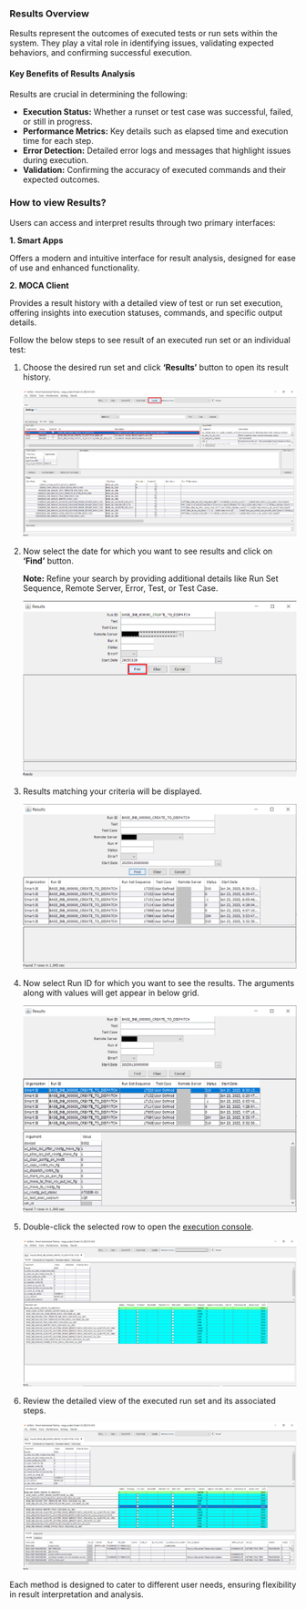 ### Results Overview

Results represent the outcomes of executed tests or run sets within the system. They play a vital role in identifying issues, validating expected behaviors, and confirming successful execution.

#### Key Benefits of Results Analysis

Results are crucial in determining the following:

- **Execution Status:** Whether a runset or test case was successful, failed, or still in progress.
- **Performance Metrics:** Key details such as elapsed time and execution time for each step.
- **Error Detection:** Detailed error logs and messages that highlight issues during execution.
- **Validation:** Confirming the accuracy of executed commands and their expected outcomes.

### How to view Results?

Users can access and interpret results through two primary interfaces:

**1. Smart Apps**

   Offers a modern and intuitive interface for result analysis, designed for ease of use and enhanced functionality.

**2. MOCA Client**

   Provides a result history with a detailed view of test or run set execution, offering insights into execution statuses, commands, and specific output details.

   Follow the below steps to see result of an executed run set or an individual test:

   1. Choose the desired run set and click **‘Results’** button to open its result history.

      ![](Images/execute039.png)
   
   2. Now select the date for which you want to see results and click on **‘Find’** button.
    
      **Note:** Refine your search by providing additional details like Run Set Sequence, Remote Server, Error, Test, or Test Case.

      ![](Images/execute040.png)

   3. Results matching your criteria will be displayed.
   
      ![](Images/execute041.png)

   4. Now select Run ID for which you want to see the results. The arguments along with values will get appear in below grid.
   
      ![](Images/execute042.png)
   
   5. Double-click the selected row to open the [execution console](execution.md).

      ![](Images/execute043.png)

   6. Review the detailed view of the executed run set and its associated steps.

      ![](Images/execute044.png)

Each method is designed to cater to different user needs, ensuring flexibility in result interpretation and analysis.